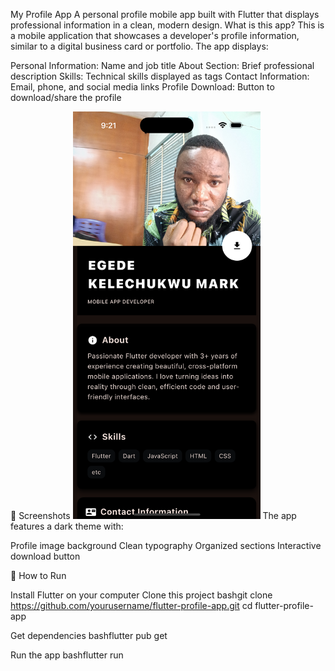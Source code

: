 My Profile App
A personal profile mobile app built with Flutter that displays professional information in a clean, modern design.
What is this app?
This is a mobile application that showcases a developer's profile information, similar to a digital business card or portfolio. The app displays:

Personal Information: Name and job title
About Section: Brief professional description
Skills: Technical skills displayed as tags
Contact Information: Email, phone, and social media links
Profile Download: Button to download/share the profile

📱 Screenshots
<img src="screenshot/screenshot.png" alt="Profile Screen" width="300">
The app features a dark theme with:

Profile image background
Clean typography
Organized sections
Interactive download button

🚀 How to Run

Install Flutter on your computer
Clone this project
bashgit clone https://github.com/yourusername/flutter-profile-app.git
cd flutter-profile-app

Get dependencies
bashflutter pub get

Run the app
bashflutter run